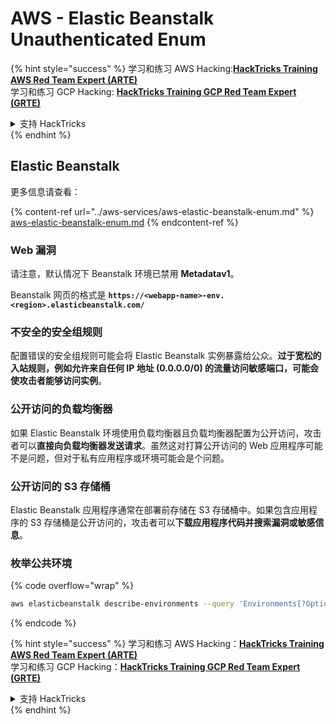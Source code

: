# AWS - Elastic Beanstalk Unauthenticated Enum

{% hint style="success" %}
学习和练习 AWS Hacking:<img src="/.gitbook/assets/image.png" alt="" data-size="line">[**HackTricks Training AWS Red Team Expert (ARTE)**](https://training.hacktricks.xyz/courses/arte)<img src="/.gitbook/assets/image.png" alt="" data-size="line">\
学习和练习 GCP Hacking: <img src="/.gitbook/assets/image (2).png" alt="" data-size="line">[**HackTricks Training GCP Red Team Expert (GRTE)**<img src="/.gitbook/assets/image (2).png" alt="" data-size="line">](https://training.hacktricks.xyz/courses/grte)

<details>

<summary>支持 HackTricks</summary>

* 查看 [**订阅计划**](https://github.com/sponsors/carlospolop)!
* **加入** 💬 [**Discord 群组**](https://discord.gg/hRep4RUj7f) 或 [**telegram 群组**](https://t.me/peass) 或 **关注** 我们的 **Twitter** 🐦 [**@hacktricks\_live**](https://twitter.com/hacktricks\_live)**.**
* **通过提交 PRs 分享黑客技巧到** [**HackTricks**](https://github.com/carlospolop/hacktricks) 和 [**HackTricks Cloud**](https://github.com/carlospolop/hacktricks-cloud) github 仓库。

</details>
{% endhint %}

## Elastic Beanstalk

更多信息请查看：

{% content-ref url="../aws-services/aws-elastic-beanstalk-enum.md" %}
[aws-elastic-beanstalk-enum.md](../aws-services/aws-elastic-beanstalk-enum.md)
{% endcontent-ref %}

### Web 漏洞

请注意，默认情况下 Beanstalk 环境已禁用 **Metadatav1**。

Beanstalk 网页的格式是 **`https://<webapp-name>-env.<region>.elasticbeanstalk.com/`**

### 不安全的安全组规则

配置错误的安全组规则可能会将 Elastic Beanstalk 实例暴露给公众。**过于宽松的入站规则，例如允许来自任何 IP 地址 (0.0.0.0/0) 的流量访问敏感端口，可能会使攻击者能够访问实例**。

### 公开访问的负载均衡器

如果 Elastic Beanstalk 环境使用负载均衡器且负载均衡器配置为公开访问，攻击者可以**直接向负载均衡器发送请求**。虽然这对打算公开访问的 Web 应用程序可能不是问题，但对于私有应用程序或环境可能会是个问题。

### 公开访问的 S3 存储桶

Elastic Beanstalk 应用程序通常在部署前存储在 S3 存储桶中。如果包含应用程序的 S3 存储桶是公开访问的，攻击者可以**下载应用程序代码并搜索漏洞或敏感信息**。

### 枚举公共环境

{% code overflow="wrap" %}
```bash
aws elasticbeanstalk describe-environments --query 'Environments[?OptionSettings[?OptionName==`aws:elbv2:listener:80:defaultProcess` && contains(OptionValue, `redirect`)]].{EnvironmentName:EnvironmentName, ApplicationName:ApplicationName, Status:Status}' --output table
```
{% endcode %}

{% hint style="success" %}
学习和练习 AWS Hacking：<img src="/.gitbook/assets/image.png" alt="" data-size="line">[**HackTricks Training AWS Red Team Expert (ARTE)**](https://training.hacktricks.xyz/courses/arte)<img src="/.gitbook/assets/image.png" alt="" data-size="line">\
学习和练习 GCP Hacking：<img src="/.gitbook/assets/image (2).png" alt="" data-size="line">[**HackTricks Training GCP Red Team Expert (GRTE)**<img src="/.gitbook/assets/image (2).png" alt="" data-size="line">](https://training.hacktricks.xyz/courses/grte)

<details>

<summary>支持 HackTricks</summary>

* 查看 [**订阅计划**](https://github.com/sponsors/carlospolop)!
* **加入** 💬 [**Discord 群组**](https://discord.gg/hRep4RUj7f) 或 [**telegram 群组**](https://t.me/peass) 或 **关注** 我们的 **Twitter** 🐦 [**@hacktricks\_live**](https://twitter.com/hacktricks\_live)**.**
* **通过提交 PRs 分享 hacking 技巧到** [**HackTricks**](https://github.com/carlospolop/hacktricks) 和 [**HackTricks Cloud**](https://github.com/carlospolop/hacktricks-cloud) github 仓库。

</details>
{% endhint %}
